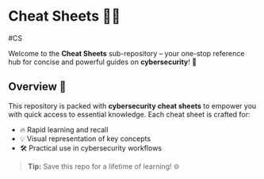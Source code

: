 # Cheat Sheets 📜✨
#CS 

Welcome to the **Cheat Sheets** sub-repository – your one-stop reference hub for concise and powerful guides on **cybersecurity**! 🚀

## Overview 🌟

This repository is packed with **cybersecurity cheat sheets** to empower you with quick access to essential knowledge. Each cheat sheet is crafted for:

- 🔥 Rapid learning and recall
- 💡 Visual representation of key concepts
- 🛠️ Practical use in cybersecurity workflows

> **Tip:** Save this repo for a lifetime of learning! 🌐
